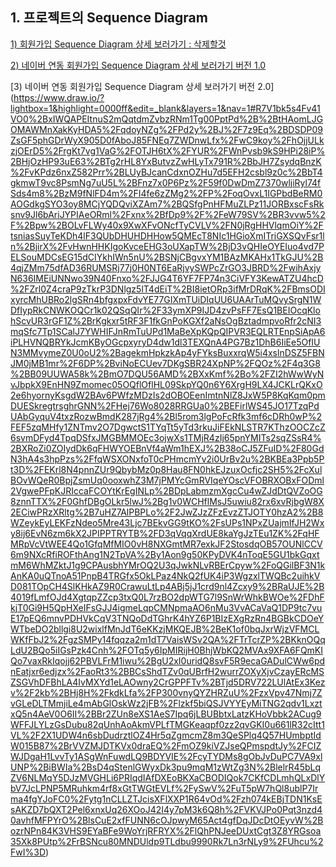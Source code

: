 ## 1. 프로젝트의 Sequence Diagram

[1) 회원가입 Sequence Diagram 상세 보러가기 : 삭제할것](https://www.draw.io/?lightbox=1&highlight=0000ff&edit=_blank&layers=1&nav=1&title=Untitled%20Diagram.drawio#R7V1bj5s4FP41SLsPjYzNxTxCkrYrdVfVVqt9ZhImQcuEWcJ0Ovvr1zY24EsSkoFAM1NVKnGcY3Ku37mQWmj%2B8ONTET9uf8%2FXSWZBsP5hoYUFoe14mPxDV16qFd9xqoVNka75pmbhW%2FpfwhcBX31K18le2ljmeVamj%2FLiKt%2FtklUprcVFkT%2FL2%2B7zTD71Md7wE0Gz8G0VZ%2BI%2BZm6z%2Fne6LrfVOoZes%2F45STdbcbbtBdU7d%2FHqn02RP%2B34iRZE9%2BxP9fZDLGjxk%2FfbeJ0%2Ft5bQ0kLzIs%2FL6urhxzzJKHcF46rPfTzwbv0Fi2RXdvlA%2Fu%2Fn%2B%2F2XPz59937PX5xd9OHf%2BLcPAb%2B573H2xFliLRdWEFp4bi3nVhBZZMsytCJgYcBWlhYmPAN%2F%2Fca%2FVvkimLktHzJyZVso4lSTokx%2BHLxfu%2BYC0a8kf0jK4oVs4R9A4t6eG7HYgpnblkh8vhZzXdjUpBpukAvOkHOYYxuYM7ewx5lD%2BBAQyhVbAivC1jKyIo8yCnoZubvoriBXG3rF9viUjWQP%2Fkj3UwoRpUAvQit0KOc5zUE566PROQs1zi4ixklN96pFwha%2BuLAih%2FEZW4EzMKNsG4%2FOKaRxKlyVeaF9c%2BJeHunl00NWbUAR%2Fe4p8XVf4rsk%2B5rv0zLNd2TLXV6W%2BQPZkNE3otqPzfOMfm7ReLKGRpilG%2FrZMn8kqy02509llu6See2gQU%2B8Nyipc03O28DVzV%2FlerJbhzQMkVe7fEcWo3W83yZrzpwWn%2FZlkf9Thxi6cp%2FvSh4RG31N1iJgdedYi0OugUNirUiyuEy%2Fy%2BRNbOMnfM1TcnAjEIcHPh7qsadwfp8%2FFauEf6odiHRCM8eWaAUKqTIuNkmpkSKsjl9a2x7phv3RW55hKJ2EsBQlyUVFtNGTmrGvUR1vWNWZuq44go7QFdVKu%2BoKIaTqikrqbF2RvEIv0vaHkzY8Q9rkQMbWY%2FeKnDH1wsea6bsomAWtP%2FgyRTFQnp6i2Aa0PYZb6KQo7qjBhsB%2FVZ6XBxxKTIkDE1SO4CzlWGXxfp%2Bu%2BvIdowlaiRQ17LsgUhwndEDCvckP6kjdnplzGlM%2Bza5DmtOQiwha4UKTPgHTNJWMORRfEQkmhQCSfJttwOwP6XpN34z2j%2FEq3W2%2BJPdUiKhZ%2BZPLFdU6JHIB7oOKvIzL%2BI4dQQE%2BtwNyW25E%2FhJWz8HMtVxym3Py2m5ek790e1GSDIGQjlOmdkm8L5%2BTfam6tzYm9vtJJKCiGIayAjbotygA9Z9XoPOiwI0YuuP0ZOh%2BMLKhI%2Be0%2FFqikk2FWUNSpOQuqO0uiGFs802%2Bi7Ovzepxm7hPs0xK1RNvtdIMl7yz9oM70FM67mPXzPV2ZeSI9gxgRhPJsbqAKZE6V6o5cXwOWmhcknmfUP3gIdMDZui89K6jv9asmrxu2e7HjxHyPFVhp%2B7kNS%2BB%2B0JzKqHBnTx%2BF3rnyN6T0LVc4NpCd0zIjHdyRCMHVpieIHjXCufsArOOD%2BvsEJ8YVC0eBuWrReyw5k67eQHpIqeD6DV5NwRW4PJt1Leyz4Y26xCRbT5rMFVEMM8r8JLubCgTIj7LK8gHXSuacyLkiOrdwGf3PKf3U23DZKczE9%2BSsK3%2Bopq68%2FTjeZuWyTeSN9Dl5yJW%2BgFDIHik6IWjYw%2FH1JVRkWF%2F4MPRMSCaiSxuyXSAdfdCIAvUKO45lVQt6y5yD1iXsCW%2BXkQl55H9yw0CXW7QM%2BVew8ltkFg%2BdQ%2BtOlYNlV8aljVCg3voQcLy1OWnRtiL5ecHJwgNLr8ORc6bz51rro%2BWO7smoDNK7nw6I65UZrSMRqk2XdyEoFkvtpuk15fIdoW653bA1VPlXBt512iGu3ph3KkL4y5HQxi3IBLgU1EV5GmwkkCyFc4KgYBIiIJxKI9WVZhLAsJ1gb0G7yqS0oxgIkAKKmHX0x0IAgYjcIbzIB2KoO%2F5sTl6B7juRr42RTbRGjqGu%2BfNRb1l0WuR%2FxWi17D3GKLXa%2B5uXQ%2B5yGtXRYlA1E9U9%2F3TpLqKh0a27qHrdPhKHrpDqnvzUBt1hNrDVYo8wxD57WesapxCfVUcNEJDuzwPvkX5qZjlYvmpFYfry0%2FPPnqQ302iFRvYsrAckqi1G77igYvXolYHuldWAj1b8c6dzfKswBbP7Cya9DVcsCQztEKBW7Do%2B5xsu%2FzCL3Egt4mWjIYAU7g6yuPbyFH0puZyMwGyL1F1lirchAkK%2B1VT9YnAJRvOFL8gAndb1YU6XgcweTq49Q8piRHcqvpwBfFKGicUdsn6TqHL9kX8MHhEteWxQ4mmCsB%2FYW%2B7tD%2B1ZJsiMFUls5XQ4xjahp6paqKW%2BHpUsTfZvqgrBkIQFw8IACXN0igNHUj8dzTRGUKqQR%2F0lAJohAYX%2BiAFr6nLT0OD7qUCtKFzgtLgEtRDOxbjGiQoU2AXiYIUC%2FD1HMbB8A1awE489S11Gxa0klUP9ER4qlESKIPZpjBpBwY9Gw6JoQ4Gd3OlKxuiA1YyWu3KPw%2BujDliDcXT2h1GrCfwZNvB8Wfs9jJjXT3y1mr8IumUVw9ZH3T0YAblo67TY%2FYNcyVVOwFXP6sBWXe3GstzeELDpzAPO5YerDowtGqv%2BwsSNj6vAj3qgxIYjWqbwFas8eJHTgklycp7tr%2FeEZLoJL4tjKtVp%2F3mqeNXJ6cmYkMDXdwhP7095KRmKsjXi4nXHbATceVn8Lk%2BbxSfRk5T8849YSXVVztT99V6Nsu7GcYBCo%2BVjMWEG81Rg2YcQwFD0lMIamV4qsMXGCiOF%2Bnmf%2BXhC%2F8tDl%2Fo%2FUN%2F7AwWD%2FjTPL1nsKCrH6606xb9sKw%2BHdvEV3S9gSHPfD1Mvsn6v171vfQXHzRkrVEaGFbXpvnG3Pkhtp9w54OVMiD4eUoZEHSF1Vy7bt%2BdB0fpju7cIXiTNRDdzI%2FL6Yyun0zXu3LXDwK9GBLQPGkhfo25%2FnnhTuM9bLGengldTTemkQ3ZQI27jqEactWGHgTvTwt1h01IHrqUheldXpFWzFyjNLg5vnd1217wBIgabAgNTuXHiTtBozfRq9W7ptPHSu8FrrYPPWHMA0bWyYxodDDmmy1bHQnYJ9D0BCz5vaR1jgodw2Y9JU7KvKt%2F7bzJ8DPlNhANpjDgLSH%2BmG815tjqK535EIyma9PIovQnVDzTo6Q9pVHkZfMfQVVybP6%2FLbT8Hw%3D%3D)

[2) 네이버 연동 회원가입 Sequence Diagram 상세 보러가기 버전 1.0](https://www.draw.io/?lightbox=1&highlight=0000ff&edit=_blank&layers=1&nav=1#R7V1bk5s6Ev41VO0%2BxCUhAeIRbOdSlWylNnt9ZGzGpg42PpjJzOyvXwkkLpKMMQabmSSVqmBZtORWX75utRQDzXcvn9LgsP2WrMPYMMH6xUALwzQhtgn9h7W8Fi0OxkXDJo3WvFPV8CP6X8gbAW99itbhsdExS5I4iw7NxlWy34errNEWpGny3Oz2mMTNUQ%2FBho8IqoYfqyAW85hZVfu%2Fo3W2LdqJaVftn8NosxVjQ9stvnkIVn9s0uRpz0c0TPSY%2Fym%2B3gWCFh%2F5uA3WyXOtCS0NNE%2BTJCuedi%2FzMGbcFYwr3vt44tvyB6bhPuvyQvLn58fj1799%2Bml%2FS17x3v%2FwZ%2FDlg8sn9zOInzhLjOXCcD2DzI3l3HB9g3ZZeoYPDALylqVBKM%2FAP7%2Fwn5W9CmZus11Mn6CBfHVyfL4%2FwzQLX2pNfLKfwmQXZukr7cK%2FRWJuz9WyQMHMbW1JHN4WcFnYlKQqbtAHzpBLmAM1zPENgg0P56xYGD5mLb7JGuncOrHODnYHyqL9w%2FGQc8qO6Q%2FxH1L6tGFPeVeHvcYG%2B2i4LmshlFxOl3j58AtGi7aMuwgOuvsimMoiLHw9r4tGyhbeWC4PMVw8MqMgJHfnFFI45a2yJFV%2BObVEB%2Fb4tIuLDshnPzSiZvFr8BDG35NjlEXJnnZ5SLIs2dEOMfvCL03ePInZe4vK6FU0vDjasHezhMl3jc3JUxZH%2B3Be2nIwEO81QopvyXkILNVSyFwP92uPeSz6aZ%2FsaaO%2FDo7bcM2ZU%2BPTMUuTP0pvxFoek33GnWervIZr4e5OcKzGIUvDIdGWhnGQRT%2FDBnEd2%2FgI35OIzqRaEMx9pEAFQOL8MXlKVyF%2Fq%2B6zVEIzDBu0XIlUFqSbMFNIUVYHr7VuB9bh2DrlGTEbIyHScKj0oSBayUnJ2GtExx5XdKYuK1jQuVZWKCFZVmSFv1hWGlZhkNV2xltts221Cy62TQ3hScmFQxTVt5A7c2t%2FSD9B0VCenqBADTC%2FiVnoICjWpAQF0khBXk9i93U4jJjkByYoHO5FwrGKg%2BMxWvW2HVNZaMlTlLCvh6doJ3RihQdbP1NF6nCWhy%2Ft0aUSF3YNOUFFh0VItIOIkMq4lUA%2BnGcb3iInm8eXbCzaiGeKhFF0zsLVgMP9FRWbMBVglXeDmrhgF63X7Ev%2FeAhW0X7zNXxkgoKqlr9z2UGlnIp4g9u5NMmCLHjIh2BBBNc1Oi3Lp3%2Fpcs7BzDIsOs05%2FQyrz%2FQv655mNAqhpIMol%2FUwOGbP4TGTTWgddzsDpTVwU%2Fg0WQ6i0SGRjxo%2BdkGXeZp3YkwwHsiYOO6djYnAbW3rV1uqpqrk2hCmEZ0F090FVYxtskn2Qfy9am3XiccojhvpgNBerRTFpd%2BsHfcBDBTyO8TSc72efWmRnhHU6F5x3HnAJqLxQhLfWgwAaoi%2FseZDhgMnB5ke%2BENkDHutaDX9XNPdjx99ZNuywE7dyCu2mfQNC2TEKBMa28hj1cijmcCEyxz15VsEHuC4jmnDWTxJcSDKMeGcvUjxXgMTCvS4zMl61gWY8HkbZeEPCuZY83MaSIlgnbBViPF671DuufHlMoHqHfQoazT3gC9L%2FHTUWsqi9PU%2FDATPbBuLhv%2FmDQC4omHxwnFy8em1%2Fqnm59vz8ZJOd3EnheOZSryoOP%2B%2B8aJCaHTt7xDvv3uIV3L9bhDPuixSGg7iddW0yTre3kl9Bs4IrLCZ08sNX7oZJI%2FahITIvsW%2BkKXmiPCM52qoFy68NiHC0ec5H7fc9yY1n%2B4zL%2B8Ln%2B4V3XLX74vUUFllUCAH5vEtliPiMMBj%2B%2BfsFcvw5ioMeCsowFYNCAIaJcDjWZDL9ol%2Faewum3%2BXlIn5a%2BG7KTT6Vg7cUpMD1uwqvS1ywbzoRVXgt4rUEdQgdXRbHe2A1N892EIdwZac7BxuGWzV%2F%2F02lSfMG5C0CNvNzJhk7frGPbhjMmwws2mrWQ9SYqAum1702TZcKOonFxV%2BYltc1DB6huc2sx7C6hYG1suHoBCHgMqW%2FoU%2FEreZYFnmNMqdtWIom3ejQ7FJzZtZFzP%2FEUVOpjDbhDqBv07VWgNJIEzVSljQuqW1tlXP6p4SEa1nlaXhBosrZdnYGMUWLGLtxTRJLrTUg%2Fs5CQ%2Fmtb6nsnI%2Bn5ypU4QKwc%2FZVLyFvPX7NqACdJsuytIk9WxTI3xyLciAwjdKKn7y7kZyC5as3Z1hOTCtdkpjOxjnN8jouuoyGLBEzfO1qEIhNPqijxKET339IICSsslornuNHD5DafQVVJ0%2BBGI7jPprhvh8ESjnvp87zxbPDmqIj75rc8RX5cEWLMIu98h8MlU3CaTKFksD0qB705AaddC4dxdSQxOdUJO7xdTOZXjllhsYkysqxmAmyjTlaKdfUXFtP6FJ9%2BoSk%2B4%2F4TZbF45mu7LIUfL6UzPfNBDBj1sGSWMf0nM1OwC3PaMHieZM6U1U8HyZGEHTUkEgytyvLuqnlBolXgPr3%2BD4Ruxz3AehdjHXhaxMZW8I9a7rAhC0UxobypIOEej7g0ZyLIIEoj8DjcQx7hHscocq6mvscq1SCxNUr9SCM4DL0q1BKrXOm3rHuUzRp%2BsUXBsPUQSsbKFYHcv4b%2BkV1KjXFkGvBKPkjDHhV0ZQ%2FSHky0JEyoD3ZXnf%2BVTzvkTadEAiVLjfFrHzK24Rqwkk3C2eheMl4MmIx6mvDGiFjEzGcEq5dhv1zN8qJniCptLVRKDXA%2Bh3mddXsrl278s6ZB%2BqUBoZTJvgrnHTZDL79jAHo6ApZZLtG2%2FPmUBzTjo%2FKL0Ql2SVtz512usvII%2FYGvcsRTimgXiUFL6tqYq7bQrfBJfFR7%2B2RUXNmETSzv7JCtm%2B3jhZYXa55ur94V55H8fuiHtHVMZ7nTU%2BC3tLEZmMLpptp3uJNZCnROpukdtK%2Bu4Y2QS%2FMXJ3hGW2WvT2pe5bGKMcmhrbvGvunIKmuJfGc3kJIT%2BmUJRDYP6Vj5tFheeraBVZmwb2kktcbV0h%2FFjQy%2F3HNg725BAGn7G92P%2Fr8bP57YMa05hd7goSGUBWD%2BrwgyW8bqUoNl3mB0XKd%2Bn6OErNS4di6FPr%2BOtdC6QImUYUT8odoqsqXWmCTUXyxroZSCt4F15Bd1E0rWw5duDUnRJlGPbF63L8rFAazqDrF1CtNXCY6ag2AKBQ7iVTbm0N3G1L367SISVuRpqKq9G2CvRLcFmBcU%2Bkfl6bOmwKcuh%2BxzykgqGdvjXGqurdM0etl4ypJVQmbJLlFDXuf%2BIAgXZKY5vkN5pBuc4uyxkUrMtnjlQJq1%2BGyxIo976NZ8Kqid0ZJE2nK%2B4i6XGTonIFO7v%2F3QLVn9GOiujFZJRLm96ljT57VrjvXQ0jHjrWh9uXFej%2BXnNj6DyYLAFnyPaWB%2Fqx%2Bt%2BXiu7Vf3KFlv8H)

[3) 네이버 연동 회원가입 Sequence Diagram 상세 보러가기 버전 2.0]
(https://www.draw.io/?lightbox=1&highlight=0000ff&edit=_blank&layers=1&nav=1#R7V1bk5s4Fv41VO0%2BxIWQAPEItnuS2mQqtdmZvbzRNm1Tg00PptPd%2B%2BtHAomLJGOMAWMnXakKyHDA5%2FqdoyNZg%2FPd2y%2BJ%2F7z9Eq%2BDSDP09ZsGF5phGDrWyX905D0fAboJ85FNEq7ZWDnwLfx%2FwC9koy%2FhOjjULkzjOErD5%2FrgKt7vg1VaG%2FOTJH6tX%2FYUR%2FWnPvsb9kS9HPi28iP%2BHjOzHP93uE63%2BTg2rHL8YxButvzZwHLyTx791R%2BbJH7ZsydqBnzK%2FvKPdz6nxZ582Prr%2BLUyBJcanCdxnOZHu7d5EFH2csbl9z0c%2BbT4gkmwT9vc8PsmNg7uU5L%2BFnz7x0P6Pz%2F59f0DwDmZ7370wljiRyl74fSds4m8%2BzM9fNlFD4m%2FI4fe6zZMg2%2FP%2FoqOvxL1IGPbdBeRM0AOGdkgSYO3oy8MCjYQDQviXZAm7%2BQSfgPnHFMuZLPz11JORBxscFsRksnv9Jl6bAriJYPIAeORml%2Fxnx%2BfDp9%2F%2FeW79SV%2BR3vvw5%2F%2Bpw%2BOLvFLWy40x9XwXFvONcfTyCVLV%2FN0jRgHHVlqmOiY%2FtsniasSuyTeKDh4lF3QUbDHUHDHHow5QMEcT8NIc1HGioXmITriGXSQvFsr1ln%2BjirX%2FvHwnHHKIgoKvceEHG3oUXapTW%2BjD3vQHIeOYEIuo4vd7PELSouMDCsEG15dCIYkhIWn5nU%2BSNjCBgvxYM1BAzMKAHx1TkGJU%2B4qjZMm75dfAD36RUMSRj77j0H0NT6EaRjvySWPcZrGO3JBRD%2FwihAxjyN636IMEiUNNwo39N40Fnxo%2FJJG4T6YF7FP74n3CiVFY3KewATZU4hcD%2FZrl0Z4craP9zTkrP3DNlgz5lT4dEiT%2BI8ietORp3ifMrDRqK%2FBmsODIxyrcMhUBRo2lgSRn4bfgxpxFdvYE77GIXmTUiDIqUU6UAArTuMQvySrgN1WDfIypRkCNWKOQCr1k02QSqQIr%2F33ymXP9IJD4zvPsFF7EsQ1BEIOcqKlohScvUR3rGF1Z%2BrKgkxr5tRF3F1fkGnPoKGXf2aNsOgBztadmpvoRfr2cNI3mqSfc7Tp1SCalJ7YWHIFJnRmTuUPd1MaBeXpKQpQIPVR3EQLRTEnpSiApA6iPLHVNQBRYkJcmKByOGcpxyryD4dw1dl3TEXQnA4PG7Bz1DhB6IiEe5OfIUN3MMvymeZ0U0oU2%2BagekmHpkzkAp4yFYksBuxxrqW5i4xslnDSZ5FBNJM0jMB1mr%2F6DP%2BviNoECUev7DKgSBR24XpNP%2FQOz%2F4q3G8%2BB09UUWA58k%2BmO7DQU56AMD%2BXxKmf%2Bo%2FZI2hWwWyNvJbpkX9EnHN9Zmomec05OQflOflHL09SkpYQ0n6Y6XrgH9LX4JCKLrQKxO2e6hyornyKsgdW2BAv6PWfzMDzIs2dOBOEenImtnNlZ8JxW5P8KqKqm0pmDUESkregtrsghrGNN%2FHej76Wo8028RRGUa0%2BEFirlWS45JO17TzqPdUAbGyquV4txzRozwBmdK287jRg4%2Bl5rom3lgPoFcRfk3mf6cDRh0wP%2FEF5zqMHfy1ZNTmv2O7DgwctS1TYqTt5yTd3rkuJiFEkNLSTR7KThzOOCZcZ6svmDFyd4TpqDSfxJMGBMMOEc3ojwXs1TMjR4zIj65pnYMITs2sqZSsR4%2BXRoZi0ZOIydDk6qFHWYOEBnVf4aWm1hEXJ%2B38oCJ5ZFuID%2F80GdN3hA4s3hpPzs%2FfqWSXONxfoT0cPHmcmYv2i0UrBv2u%2BKBEa3Ppb5Pt3D%2FEKrl8N4pnnZUr9QbybMz0p8Hau8FN0hkEJzuxOcfjc2SH5%2FcXulBOvWQeR0BpjZsmUq0ooxwhZ3M7jPMYcGmRVIqeYOscVFOBRXOBxFODml2VgwePFpKJRIccaFCOYtKrEgINLp%2BDpLabmzmXgcCu4wZJdDtQVZoOG8znnTTX%2F0GhfDBgOLkr5lwJ%2Bg1v0WCHflMsJ5uwiu82rx6xvRjbgW8X2ECiwPRzXRltg%2B7uHZ7AlPBPLo%2F2JwZJzZFzEvzZTJOTY0hzA2%2B8WZeykEyLEKFzNdeo5Mre43Ljc7BEkvGG9tKO%2FsUPs1NPxZUajmIfJH2Wxy8ij6EvN6zm6kX2JPIPPTRYTB%2FD3qVqqXrdUE8kaYgJzTEu1ZK%2FqHFMRpVcVtWEE4Qo1GfqMfMIO0vH8NXGmtMR7exkJF2StosdqOB57OUNlCCV6m9NXcRfiROFthAng1N2TpVA%2By1Aon9g50KPyDVK4nToqE5GU1bkGqxtmM6WhMZktJ1g9CPAusbhYMrOQ2U3qJwkNLvRBErCpyw%2FoQGilBF3N1kAnKA0uQTnoA51PnpB4TRGfx5OkLPaz4NkQ2fUK4iP3WgzxlTWQBc2uihkVD081TOpCH4SlKHkAZ9R0CrawuLtLp4ABj5jJ1crd9nl4Zcxy9%2BRaUJE%2B4019fLmfOJd4XgtqpZZcp3txQ0L7rzBO2dpWTG7l9SnWrWhkBWOe%2FDhFkjT0Gi9H5QpHXeIFsGJJ4igmeLqpCMNpmaAO6nMu3VvACaVaQ1DP9tc7vuE17pEQ6mnvPDHVkCqV3TNQoDdTGhrK4hYZ6P1BIzEXgRzRn4BGBkCDOeYWTbeDO2bllgi8U2wixlfMnJdT6eKKzjMKQEJB%2BeK1of0bqJxrWjzVFMCLWKfFbJ2%2FgzSMPy14fqqza2m1dT7VaisWSv2QA%2FTrTcrZP%2BKknOQqLdU2BQo5iIGsPzk4Cnh%2FOTq5y6IpMIRijH0BhjWbKQ2MVAx9XFA6FQmKIQo7vaxRkIqojj62PBVLFrM1iwu%2BgU2xI0uridQ8svF5R9ecaGADulCWw6pdnEatjxr6edjzx%2FaoRt3%2BBCsShdTZv0qUBrfH2wurrZOXyXjvCzayERcMSZSGVhDFBhLA4IvMXYd1eLAOwny2CrGPPFTv%2BTjd5DRV722LUlAtEx3Kezv%2F2kb%2BHj8H%2FkdkLfa%2FP300vnyQYZHRZuU%2FzxVpv47Nmj7ZvGLeDLTMmjiLe4mAbGlOskWz2jFB%2Flzkf5biQSJVYYEyMiTNG2qdv1LxztxQ5n4AeV0O6II%2BBr2ZUn8eXS1AeS7Ipq6jLBUBbtxLatzKHoVbbk2ACug9WFFJLYLzGsDubu82qUnhAoAkmVPLfTMGKeaqpf0zz2qvGKI0u661lR32cItt1VL%2F2X1UDW4n6sbDudrztlOZ4Hr5qZgmcmZ8m3QeSPlq4Q57HUmbptIdW015B87%2BrVVZMJDTKVx0draEQ%2FmOZ9kiVZJseQPmspdtJy%2FCIZWJDgaH1LvvTy1ASgWnFuwdLQ9BDYVIE%2FcyTYDMs8gObJvDuPC7VA9xlUNP%2BiBWIa%2BsD4qStenlGWyxDk3pu9mqM1zWtZg3N%2BlelrR45bLqZV6NLMqY5DJzMVGHLi6PRIqdIAfDXEoBKXaCBODIQok7CKfCDLmhQLxDlYbV7JcLPNP5MRuhkm4rf8xGtTWGtEVLf%2FySwV%2FuT5pW7hQl8ublP7Irma4fgYJoFC0%2Fytg1nCLLZTJcisXFlXXP1R64vOd%2Fzh074kEBjTDN1KsEsAKZD7bQXT2Pel6xnxUq26XOoJ42I4y7pM3k6Q8h%2FVKVJPo0Pqt3nzd40avhfMFPYrO%2BlsCuE2xfFUNN6cOJpwyM65Act4gfDqJDcDtOEyvW%2BozrNPn84K3VHS9EYaBFe9WoYrjRFRYX%2FlQhPNJeeDUxtCgt3Z8YRGsoa35Xk8PUtp%2FrBSNcu80MNDUldp9TLdbu9990Rk7Ln3rNLy9%2FUhcu%2FwI%3D)